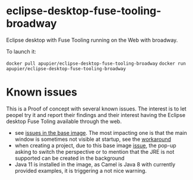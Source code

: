# eclipse-desktop-fuse-tooling-broadway

Eclipse desktop with Fuse Tooling running on the Web with broadway.

To launch it:

`docker pull apupier/eclipse-desktop-fuse-tooling-broadway`
`docker run apupier/eclipse-desktop-fuse-tooling-broadway`

# Known issues

This is a Proof of concept with several known issues. The interest is to let peopel try it and report their findings and their interest having the Eclipse desktop Fuse Toling available through the web.

- see [issues in the base image](https://github.com/ws-skeleton/eclipse-broadway/issues). The most impacting one is that the main window is sometimes not visible at startup, see the [workaround](https://github.com/ws-skeleton/eclipse-broadway/issues/13#issuecomment-544161820)
- when creating a project, due to this base image [issue](https://github.com/ws-skeleton/eclipse-broadway/issues/), the pop-up asking to switch the perspective or to mention that the JRE is not supported can be created in the background
- Java 11 is installed in the image, as Camel is Java 8 with currently provided examples, it is triggering a not nice warning.
